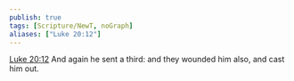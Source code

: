 ```yaml
---
publish: true
tags: [Scripture/NewT, noGraph]
aliases: ["Luke 20:12"]
---
```

[Luke 20:12](https://churchofjesuschrist.org/study/scriptures/nt/luke/20?lang=eng&id=p12#p12) And again he sent a third: and they wounded him also, and cast him out.

